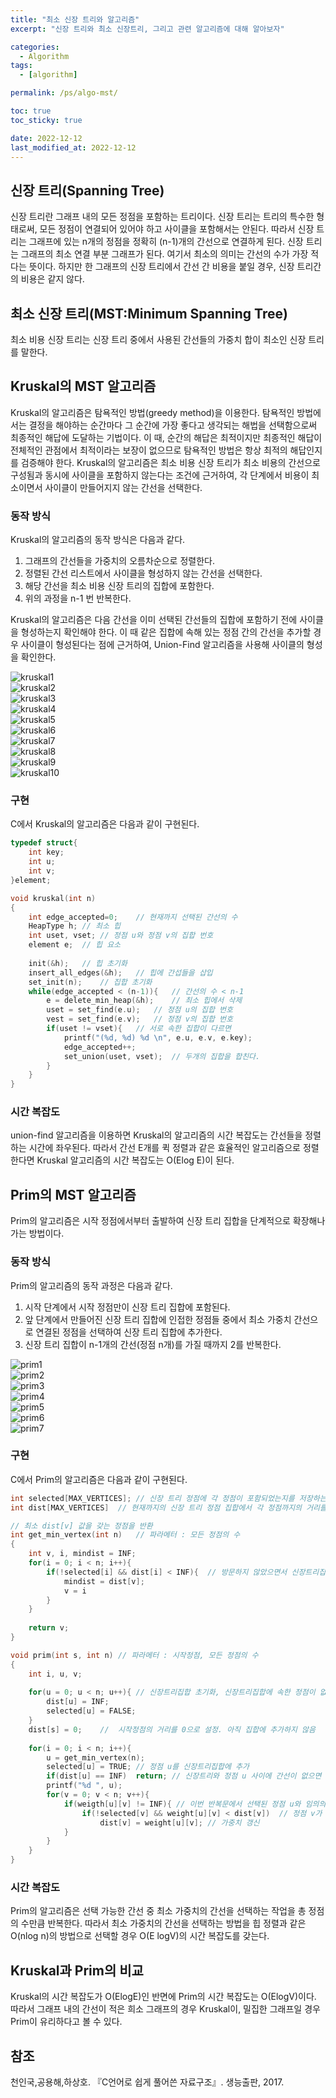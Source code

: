 ```yaml
---
title: "최소 신장 트리와 알고리즘"
excerpt: "신장 트리와 최소 신장트리, 그리고 관련 알고리즘에 대해 알아보자"

categories:
  - Algorithm
tags:
  - [algorithm]

permalink: /ps/algo-mst/

toc: true
toc_sticky: true

date: 2022-12-12
last_modified_at: 2022-12-12
---
```


## 신장 트리(Spanning Tree)

신장 트리란 그래프 내의 모든 정점을 포함하는 트리이다. 신장 트리는 트리의 특수한 형태로써, 모든 정점이 연결되어 있어야 하고 사이클을 포함해서는 안된다. 따라서 신장 트리는 그래프에 있는 n개의 정점을 정확히 (n-1)개의 간선으로 연결하게 된다.
신장 트리는 그래프의 최소 연결 부분 그래프가 된다. 여기서 최소의 의미는 간선의 수가 가장 적다는 뜻이다. 하지만 한 그래프의 신장 트리에서 간선 간 비용을 붙일 경우, 신장 트리간의 비용은 같지 않다.

## 최소 신장 트리(MST:Minimum Spanning Tree)

최소 비용 신장 트리는 신장 트리 중에서 사용된 간선들의 가중치 합이 최소인 신장 트리를 말한다.

## Kruskal의 MST 알고리즘

Kruskal의 알고리즘은 탐욕적인 방법(greedy method)을 이용한다. 탐욕적인 방법에서는 결정을 해야하는 순간마다 그 순간에 가장 좋다고 생각되는 해법을 선택함으로써 최종적인 해답에 도달하는 기법이다. 이 때, 순간의 해답은 최적이지만 최종적인 해답이 전체적인 관점에서 최적이라는 보장이 없으므로 탐욕적인 방법은 항상 최적의 해답인지를 검증해야 한다.
Kruskal의 알고리즘은 최소 비용 신장 트리가 최소 비용의 간선으로 구성됨과 동시에 사이클을 포함하지 않는다는 조건에 근거하여, 각 단계에서 비용이 최소이면서 사이클이 만들어지지 않는 간선을 선택한다.

### 동작 방식

Kruskal의 알고리즘의 동작 방식은 다음과 같다.

1. 그래프의 간선들을 가중치의 오름차순으로 정렬한다.
2. 정렬된 간선 리스트에서 사이클을 형성하지 않는 간선을 선택한다.
3. 해당 간선을 최소 비용 신장 트리의 집합에 포함한다.
4. 위의 과정을 n-1 번 반복한다.

Kruskal의 알고리즘은 다음 간선을 이미 선택된 간선들의 집합에 포함하기 전에 사이클을 형성하는지 확인해야 한다. 이 때 같은 집합에 속해 있는 정점 간의 간선을 추가할 경우 사이클이 형성된다는 점에 근거하여, Union-Find 알고리즘을 사용해 사이클의 형성을 확인한다.

<img src="/assets/images/kruskal/1.PNG" alt="kruskal1"><br/>
<img src="/assets/images/kruskal/2.PNG" alt="kruskal2"><br/>
<img src="/assets/images/kruskal/3.PNG" alt="kruskal3"><br/>
<img src="/assets/images/kruskal/4.PNG" alt="kruskal4"><br/>
<img src="/assets/images/kruskal/5.PNG" alt="kruskal5"><br/>
<img src="/assets/images/kruskal/6.PNG" alt="kruskal6"><br/>
<img src="/assets/images/kruskal/6.PNG" alt="kruskal7"><br/>
<img src="/assets/images/kruskal/8.PNG" alt="kruskal8"><br/>
<img src="/assets/images/kruskal/9.PNG" alt="kruskal9"><br/>
<img src="/assets/images/kruskal/10.PNG" alt="kruskal10"><br/>

### 구현

C에서 Kruskal의 알고리즘은 다음과 같이 구현된다.

```c
typedef struct{
	int key;
	int u;
	int v;
}element;

void kruskal(int n)
{
	int edge_accepted=0;	// 현재까지 선택된 간선의 수
	HeapType h;	// 최소 힙 
	int uset, vset;	// 정점 u와 정점 v의 집합 번호 
	element e;	// 힙 요소 
	
	init(&h);	// 힙 초기화 
	insert_all_edges(&h);	// 힙에 간섭들을 삽입 
	set_init(n);	// 집합 초기화 
	while(edge_accepted < (n-1)){	// 간선의 수 < n-1 
		e = delete_min_heap(&h);	// 최소 힙에서 삭제 
		uset = set_find(e.u);	// 정점 u의 집합 번호 
		vest = set_find(e.v);	// 정점 v의 집합 번호 
		if(uset != vset){	// 서로 속한 집합이 다르면 
			printf("(%d, %d) %d \n", e.u, e.v, e.key);
			edge_accepted++;
			set_union(uset, vset);	// 두개의 집합을 합친다. 
		}
	}
}
```

### 시간 복잡도

union-find 알고리즘을 이용하면 Kruskal의 알고리즘의 시간 복잡도는 간선들을 정렬하는 시간에 좌우된다. 따라서 간선 E개를 퀵 정렬과 같은 효율적인 알고리즘으로 정렬한다면 Kruskal 알고리즘의 시간 복잡도는 O(Elog E)이 된다.

## Prim의 MST 알고리즘

Prim의 알고리즘은 시작 정점에서부터 출발하여 신장 트리 집합을 단계적으로 확장해나가는 방법이다.

### 동작 방식

Prim의 알고리즘의 동작 과정은 다음과 같다.

1. 시작 단계에서 시작 정점만이 신장 트리 집합에 포함된다.
2. 앞 단계에서 만들어진 신장 트리 집합에 인접한 정점들 중에서 최소 가중치 간선으로 연결된 정점을 선택하여 신장 트리 집합에 추가한다.
3. 신장 트리 집합이 n-1개의 간선(정점 n개)를 가질 때까지 2를 반복한다.

<img src="/assets/images/prim/1.PNG" alt="prim1"><br/>
<img src="/assets/images/prim/2.PNG" alt="prim2"><br/>
<img src="/assets/images/prim/3.PNG" alt="prim3"><br/>
<img src="/assets/images/prim/4.PNG" alt="prim4"><br/>
<img src="/assets/images/prim/5.PNG" alt="prim5"><br/>
<img src="/assets/images/prim/6.PNG" alt="prim6"><br/>
<img src="/assets/images/prim/7.PNG" alt="prim7"><br/>

### 구현

C에서 Prim의 알고리즘은 다음과 같이 구현된다.

```c
int selected[MAX_VERTICES];	// 신장 트리 정점에 각 정점이 포함되었는지를 저장하는 배열 
int dist[MAX_VERTICES]	// 현재까지의 신장 트리 정점 집합에서 각 정점까지의 거리를 저장하는 배열 

// 최소 dist[v] 값을 갖는 정점을 반환 
int get_min_vertex(int n)	// 파라메터 : 모든 정점의 수 
{
	int v, i, mindist = INF;
	for(i = 0; i < n; i++){
		if(!selected[i] && dist[i] < INF){	// 방문하지 않았으면서 신장트리집합으로부터 가장 적은 가중치를 갇는 정점 
			mindist = dist[v];
			v = i
		}
	}
	
	return v;
}

void prim(int s, int n)	// 파라메터 : 시작정점, 모든 정점의 수
{
	int i, u, v;
	
	for(u = 0; u < n; u++){	// 신장트리집합 초기화, 신장트리집합에 속한 정점이 없으므로
		dist[u] = INF;
		selected[u] = FALSE;
	}
	dist[s] = 0;	//  시작정점의 거리를 0으로 설정. 아직 집합에 추가하지 않음 
	
	for(i = 0; i < n; i++){
		u = get_min_vertex(n);
		selected[u] = TRUE;	// 정점 u를 신장트리집합에 추가 
		if(dist[u] == INF)	return;	// 신장트리와 정점 u 사이에 간선이 없으면 종료. 신장트리를 만들 수 없는 경우. 
		printf("%d ", u);
		for(v = 0; v < n; v++){
			if(weigth[u][v] != INF){ // 이번 반복문에서 선택된 정점 u와 임의의 정점 v간의 간선이 존재하는 경우
				if(!selected[v] && weight[u][v] < dist[v])	// 정점 v가 선택되지 않고 정점 v와 기존 신장트리와의 거리보다 정점 u와의 거리가 더 짧을 경우 
					dist[v] = weight[u][v];	// 가중치 갱신 
			}
		}
	}
}
```

### 시간 복잡도

Prim의 알고리즘은 선택 가능한 간선 중 최소 가중치의 간선을 선택하는 작업을 총 정점의 수만큼 반복한다. 따라서 최소 가중치의 간선을 선택하는 방법을 힙 정렬과 같은 O(nlog n)의 방법으로 선택할 경우 O(E logV)의 시간 복잡도를 갖는다.

## Kruskal과 Prim의 비교

Kruskal의 시간 복잡도가 O(ElogE)인 반면에 Prim의 시간 복잡도는 O(ElogV)이다. 따라서 그래프 내의 간선이 적은 희소 그래프의 경우 Kruskal이, 밀집한 그래프일 경우 Prim이 유리하다고 볼 수 있다.

## 참조

천인국,공용해,하상호. 『C언어로 쉽게 풀어쓴 자료구조』. 생능출판, 2017.